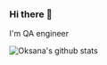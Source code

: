 ### Hi there 👋

I'm QA engineer

![Oksana's github stats](https://github-readme-stats.vercel.app/api?username=OksanaIzi&show_icons=true&theme=radical)
